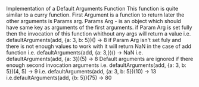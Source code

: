 Implementation of a Default Arguments Function
This function is quite similar to a curry function. First Argument is a function to return later the other arguments is Params arg.
Params Arg - is an object which should have same key as arguments of the first arguments. 
if Param Arg is set fully then the invocation of this function whithout any args will return a value 
i.e. defaultArguments(add, {a: 3, b: 5})() -> 8
if Param Arg isn't set fuly and there is not enough values to work with it will return NaN in the case of add function 
i.e. defaultArguments(add, {a: 3,})() -> NaN
i.e. defaultArguments(add, {a: 3})(5) -> 8
Default arguments are ignored if there enough second invocation arguments
i.e. defaultArguments(add, {a: 3, b: 5})(4, 5) -> 9
i.e. defaultArguments(add, {a: 3, b: 5})(10) -> 13
i.e.defaultArguments(add, {b: 5})(75) -> 80
